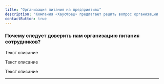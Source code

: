 ```yaml
---
title: "Организация питания на предприятиях"
description: "Компания «ХаусФреш» предлагает решить вопрос организации питания легко и непринуждённо, а главное — вкусно!"
contactButton: true
---
```

<div class="row">
		<h3 class="text-primary">Почему следует доверить нам организацию питания сотрудников?</h3>
</div>
<div>
<p class="text-muted">Текст описание</p>
</div>

<div>
<p class="text-muted">Текст описание</p>
</div>
<div>
<p class="text-muted">Текст описание</p>
</div>
	

***